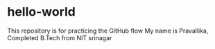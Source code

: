 # hello-world
This repository is for practicing the GitHub flow
My name is Pravallika, Completed B.Tech from NIT srinagar
